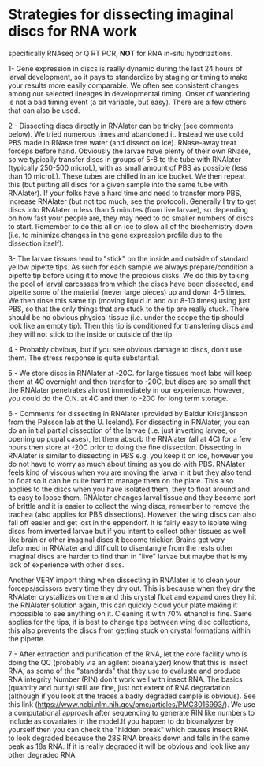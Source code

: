 # Strategies for dissecting imaginal discs for RNA work
specifically RNAseq or Q RT PCR, **NOT** for RNA in-situ hybdrizations.


1- Gene expression in discs is really dynamic during the last 24 hours of larval development, so it pays to standardize by staging or timing to make your results more easily comparable. We often see consistent changes among our selected lineages in developmental timing. Onset of wandering is not a bad timing event (a bit variable, but easy). There are a few others that can also be used.

2 - Dissecting discs directly in RNAlater can be tricky (see comments below). We tried numerous times and abandoned it. Instead we use cold PBS made in RNase free water (and dissect on ice). RNase-away treat forceps before hand. Obviously the larvae have plenty of their own RNase, so we typically transfer discs in groups of 5-8 to the tube with RNAlater (typically 250-500 microL), with as small amount of PBS as possible (less than 10 microL). These tubes are chilled in an ice bucket. We then repeat this (but putting all discs for a given sample into the same tube with RNAlater). If your folks have a hard time and need to transfer more PBS, increase RNAlater (but not too much, see the protocol). Generally I try to get discs into RNAlater in less than 5 minutes (from live larvae), so depending on how fast your people are, they may need to do smaller numbers of discs to start. Remember to do this all on ice to slow all of the biochemistry down (i.e. to minimize changes in the gene expression profile due to the dissection itself).

3- The larvae tissues tend to "stick" on the inside and outside of standard yellow pipette tips. As such for each sample we always prepare/condition a pipette tip before using it to move the precious disks. We do this by taking the pool of larval carcasses from which the discs have been dissected, and pipette some of the material (never large pieces) up and down 4-5 times. We then rinse this same tip (moving liquid in and out 8-10 times) using just PBS, so that the only things that are stuck to the tip are really stuck. There should be no obvious physical tissue (i.e. under the scope the tip should look like an empty tip). Then this tip is conditioned for transfering discs and they will not stick to the inside or outside of the tip.

4 - Probably obvious, but if you see obvious damage to discs, don't use them. The stress response is quite substantial.

5 -  We store discs in RNAlater at -20C. for large tissues most labs will keep them at 4C overnight and then transfer to -20C, but discs are so small that the RNAlater penetrates almost immediately in our experience. However, you could do the O.N. at 4C and then to -20C for long term storage.


6 - Comments for dissecting in RNAlater (provided by Baldur Kristjánsson from the Palsson lab at the U. Iceland).
For dissecting in RNAlater, you can do an initial partial dissection of the larvae (i.e. just inverting larvae, or opening up pupal cases), let them absorb the RNAlater (all at 4C) for a few hours then store at -20C prior to doing the fine dissection.
Dissecting in RNAlater is similar to dissecting in PBS e.g. you keep it on ice, however you do not have to worry as much about timing as you do with PBS. RNAlater feels kind of viscous when you are moving the larva in it but they also tend to float so it can be quite hard to manage them on the plate. This also applies to the discs when you have isolated them, they to float around and its easy to loose them. RNAlater changes larval tissue and they become sort of brittle and it is easier to collect the wing discs, remember to remove the trachea (also applies for PBS dissections). However, the wing discs can also fall off easier and get lost in the eppendorf. It is fairly easy to isolate wing discs from inverted larvae but if you intent to collect other tissues as well like brain or other imaginal discs it become trickier. Brains get very deformed in RNAlater and difficult to disentangle from the rests other imaginal discs are harder to find than in "live" larvae but maybe that is my lack of experience with other discs.

Another VERY import thing when dissecting in RNAlater is to clean your forceps/scissors every time they dry out. This is because when they dry the RNAlater crystallizes on them and this crystal float and expand ones they hit the RNAlater solution again, this can quickly cloud your plate making it impossible to see anything on it. Cleaning it with 70% ethanol is fine. Same applies for the tips, it is best to change tips between wing disc collections, this also prevents the discs from getting stuck on crystal formations within the pipette.


7 - After extraction and purification of the RNA, let the core facility who is doing the QC (probably via an agilent bioanalyzer) know that this is insect RNA, as some of the "standards" that they use to evaluate and produce RNA integrity Number (RIN) don't work well with insect RNA. The basics (quantity and purity) still are fine, just not extent of RNA degradation (although if you look at the traces a badly degraded sample is obvious). See this link (https://www.ncbi.nlm.nih.gov/pmc/articles/PMC3016993/). We use a computational approach after sequencing to generate RIN like numbers to include as covariates in the model.If you happen to do bioanalyzer by yourself then you can check the "hidden break" which causes insect RNA to look degraded because the 28S RNA breaks down and falls in the same peak as 18s RNA. If it is really degraded it will be obvious and look like any other degraded RNA.
